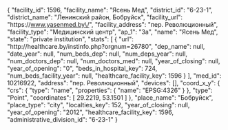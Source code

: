 {
    "facility_id": 1596,
    "facility_name": "Ясень Мед",
    "district_id": "6-23-1",
    "district_name": "Ленинский район, Бобруйск",
    "facility_url": "https:\/\/www.yasenmed.by\/",
    "facility_address": "пер. Революционный",
    "facility_type": "Медицинский центр",
    "ap_1": "3а",
    "name": "Ясень Мед",
    "state": "private institution",
    "stats": [
        {
            "url": "http:\/\/healthcare.by\/instinfo.php?orgnum=26780",
            "dep_name": null,
            "date_year": null,
            "num_beds_dep": null,
            "num_deps_year": null,
            "num_doctors_dep": null,
            "num_doctors_med": null,
            "year_of_closing": null,
            "year_of_opening": "0",
            "beds_in_hospital_key": 724,
            "num_beds_facility_year": null,
            "healthcare_facility_key": 1596
        }
    ],
    "med_id": 10216922,
    "address": "пер. Революционный",
    "devices": [],
    "coord_x_y": {
        "crs": {
            "type": "name",
            "properties": {
                "name": "EPSG:4326"
            }
        },
        "type": "Point",
        "coordinates": [
            29.2219,
            53.1501
        ]
    },
    "place_name": "Бобруйск",
    "place_type": "city",
    "localties_key": 152,
    "year_of_closing": null,
    "year_of_opening": "2012",
    "healthcare_facility_key": 1596,
    "administrative_division_id": "6-23-1"
}